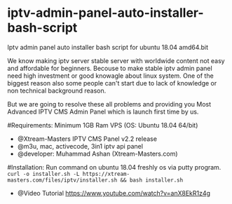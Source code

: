 # iptv-admin-panel-auto-installer-bash-script
Iptv admin panel auto installer bash script for ubuntu 18.04 amd64.bit

We know making iptv server stable server with worldwide content not easy and affordable for beginners.
Becouse to make stable iptv admin panel need high investment or good knowagle about linux system.
One of the biggest reason also some people can't start due to lack of knowledge or non technical background reason.

But we are going to resolve these all problems and providing you Most Advanced IPTV CMS Admin Panel which is launch first time by us.

#Requirements:
Minimum 1GB Ram VPS (OS: Ubuntu 18.04 64/bit)

  * @Xtream-Masters IPTV CMS Panel v2.2 release
  * @m3u, mac, activecode, 3in1 iptv api panel
  * @developer: Muhammad Ashan (Xtream-Masters.com)

#Installation:
Run command on ubuntu 18.04 freshly os via putty program.
`curl -o installer.sh -L https://xtream-masters.com/files/iptv/installer.sh && bash installer.sh`


 * @Video Tutorial
   https://www.youtube.com/watch?v=anX8EkR1z4g
